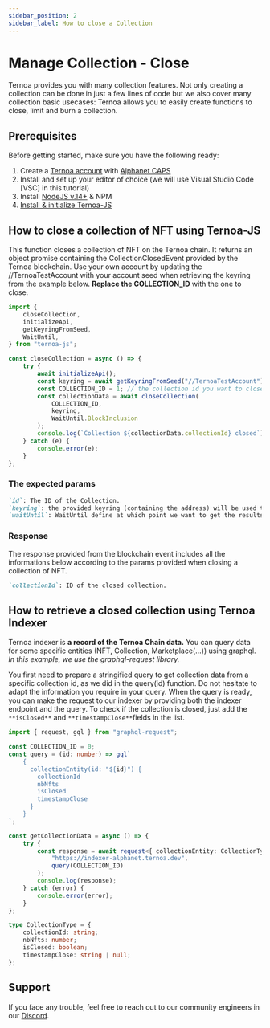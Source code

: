 ```yaml
---
sidebar_position: 2
sidebar_label: How to close a Collection
---
```


# Manage Collection - Close

Ternoa provides you with many collection features. Not only creating a collection can be done in just a few lines of code but we also cover many collection basic usecases: Ternoa allows you to easily create functions to close, limit and burn a collection.

## Prerequisites

Before getting started, make sure you have the following ready:

1. Create a [Ternoa account](/for-developers/get-started/create-account) with [Alphanet CAPS](/for-developers/get-started/create-account#step-2-get-some-free-test-caps-tokens)
2. Install and set up your editor of choice (we will use Visual Studio Code [VSC] in this tutorial)
3. Install [NodeJS v.14+](https://nodejs.org/en/download/) & NPM
4. [Install & initialize Ternoa-JS](/for-developers/get-started/install-ternoa-js)

## How to close a collection of NFT using Ternoa-JS

This function closes a collection of NFT on the Ternoa chain. It returns an object promise containing the CollectionClosedEvent provided by the Ternoa blockchain.
Use your own account by updating the //TernoaTestAccount with your account seed when retrieving the keyring from the example below. **Replace the COLLECTION_ID** with the one to close.

```typescript showLineNumbers
import {
	closeCollection,
	initializeApi,
	getKeyringFromSeed,
	WaitUntil,
} from "ternoa-js";

const closeCollection = async () => {
	try {
		await initializeApi();
		const keyring = await getKeyringFromSeed("//TernoaTestAccount");
		const COLLECTION_ID = 1; // the collection id you want to close
		const collectionData = await closeCollection(
			COLLECTION_ID,
			keyring,
			WaitUntil.BlockInclusion
		);
		console.log(`Collection ${collectionData.collectionId} closed`);
	} catch (e) {
		console.error(e);
	}
};
```

### The expected params

```markdown
`id`: The ID of the Collection.
`keyring`: the provided keyring (containing the address) will be used to sign the transaction and pay the execution fee.
`waitUntil`: WaitUntil define at which point we want to get the results of the transaction execution: BlockInclusion or BlockFinalization.
```

### Response

The response provided from the blockchain event includes all the informations below according to the params provided when closing a collection of NFT.

```markdown
`collectionId`: ID of the closed collection.
```

## How to retrieve a closed collection using Ternoa Indexer

Ternoa indexer is **a record of the Ternoa Chain data.**
You can query data for some specific entities (NFT, Collection, Marketplace(...)) using graphql.
_In this example, we use the graphql-request library._

You first need to prepare a stringified query to get collection data from a specific collection id, as we did in the query(id) function.
Do not hesitate to adapt the information you require in your query. When the query is ready, you can make the request to our indexer by providing both the indexer endpoint and the query. To check if the collection is closed, just add the `**isClosed**` and `**timestampClose**`fields in the list.

```typescript showLineNumbers
import { request, gql } from "graphql-request";

const COLLECTION_ID = 0;
const query = (id: number) => gql`
    {
      collectionEntity(id: "${id}") {
        collectionId
        nbNfts
        isClosed
        timestampClose
      }
    }
`;

const getCollectionData = async () => {
	try {
		const response = await request<{ collectionEntity: CollectionType }>(
			"https://indexer-alphanet.ternoa.dev",
			query(COLLECTION_ID)
		);
		console.log(response);
	} catch (error) {
		console.error(error);
	}
};

type CollectionType = {
	collectionId: string;
	nbNfts: number;
	isClosed: boolean;
	timestampClose: string | null;
};
```

## Support

If you face any trouble, feel free to reach out to our community engineers in our [Discord](https://discord.gg/fUmBkPpnRu).
